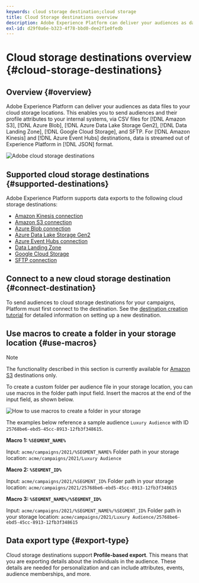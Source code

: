 ```yaml
---
keywords: cloud storage destination;cloud storage
title: Cloud Storage destinations overview
description: Adobe Experience Platform can deliver your audiences as data files to your Amazon S3, AWS Kinesis, Azure Event Hubs, or SFTP cloud storage locations.
exl-id: d29f0a6e-b323-4f78-bbd0-dee2f1e0fedb
---
```

# Cloud storage destinations overview {#cloud-storage-destinations}

## Overview {#overview}

Adobe Experience Platform can deliver your audiences as data files to your cloud storage locations. This enables you to send audiences and their profile attributes to your internal systems, via CSV files for [!DNL Amazon S3], [!DNL Azure Blob], [!DNL Azure Data Lake Storage Gen2], [!DNL Data Landing Zone], [!DNL Google Cloud Storage], and SFTP. For [!DNL Amazon Kinesis] and [!DNL Azure Event Hubs] destinations, data is streamed out of Experience Platform in [!DNL JSON] format.

![Adobe cloud storage destinations](../../assets/catalog/cloud-storage/cloud-storage-destinations.png)

## Supported cloud storage destinations {#supported-destinations}

Adobe Experience Platform supports data exports to the following cloud storage destinations:

* [Amazon Kinesis connection](amazon-kinesis.md)
* [Amazon S3 connection](amazon-s3.md)
* [Azure Blob connection](azure-blob.md)
* [Azure Data Lake Storage Gen2](adls-gen2.md)
* [Azure Event Hubs connection](azure-event-hubs.md)
* [Data Landing Zone](data-landing-zone.md)
* [Google Cloud Storage](google-cloud-storage.md)
* [SFTP connection](sftp.md)

## Connect to a new cloud storage destination {#connect-destination}

To send audiences to cloud storage destinations for your campaigns, Platform must first connect to the destination. See the [destination creation tutorial](../../ui/connect-destination.md) for detailed information on setting up a new destination.


## Use macros to create a folder in your storage location {#use-macros}

>[!NOTE]
>
> The functionality described in this section is currently available for [Amazon S3](amazon-s3.md) destinations only.

To create a custom folder per audience file in your storage location, you can use macros in the folder path input field. Insert the macros at the end of the input field, as shown below.

![How to use macros to create a folder in your storage](../../assets/catalog/cloud-storage/workflow/macros-folder-path.png)  

The examples below reference a sample audience `Luxury Audience` with ID `25768be6-ebd5-45cc-8913-12fb3f348615`.

**Macro 1: `%SEGMENT_NAME%`**

Input: `acme/campaigns/2021/%SEGMENT_NAME%`
Folder path in your storage location: `acme/campaigns/2021/Luxury Audience`

**Macro 2: `%SEGMENT_ID%`**

Input: `acme/campaigns/2021/%SEGMENT_ID%`
Folder path in your storage location: `acme/campaigns/2021/25768be6-ebd5-45cc-8913-12fb3f348615`

**Macro 3: `%SEGMENT_NAME%/%SEGMENT_ID%`**

Input: `acme/campaigns/2021/%SEGMENT_NAME%/%SEGMENT_ID%`
Folder path in your storage location: `acme/campaigns/2021/Luxury Audience/25768be6-ebd5-45cc-8913-12fb3f348615`

## Data export type {#export-type}

Cloud storage destinations support **Profile-based export**. This means that you are exporting details about the individuals in the audience. These details are needed for personalization and can include attributes, events, audience memberships, and more.
